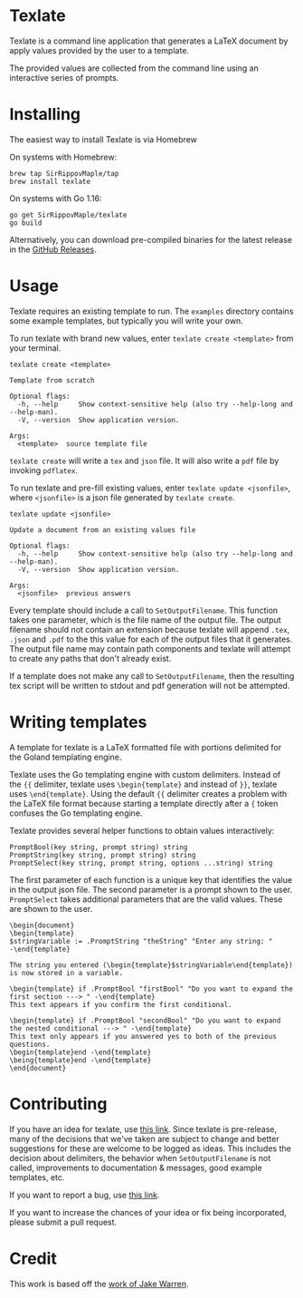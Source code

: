 
# Texlate

Texlate is a command line application that generates a LaTeX document
by apply values provided by the user to a template.

The provided values are collected from the command line using an interactive
series of prompts.

# Installing

The easiest way to install Texlate is via Homebrew

On systems with Homebrew:

```
brew tap SirRippovMaple/tap
brew install texlate
```

On systems with Go 1.16:

```
go get SirRippovMaple/texlate
go build
```

Alternatively, you can download pre-compiled binaries for the latest release in the 
[GitHub Releases](https://github.com/SirRippovMaple/texlate/releases).

# Usage

Texlate requires an existing template to run. The `examples` directory contains some example templates, but typically
you will write your own.

To run texlate with brand new values, enter `texlate create <template>` from your terminal.

```text
texlate create <template>

Template from scratch

Optional flags:
  -h, --help     Show context-sensitive help (also try --help-long and --help-man).
  -V, --version  Show application version.

Args:
  <template>  source template file
```

`texlate create` will write a `tex` and `json` file. It will also write a `pdf` file by invoking `pdflatex`.

To run texlate and pre-fill existing values, enter `texlate update <jsonfile>`, where `<jsonfile>` is a json file
generated by `texlate create`.

```text
texlate update <jsonfile>

Update a document from an existing values file

Optional flags:
  -h, --help     Show context-sensitive help (also try --help-long and --help-man).
  -V, --version  Show application version.

Args:
  <jsonfile>  previous answers
```

Every template should include a call to `SetOutputFilename`. This function takes one parameter, which is the file name
of the output file. The output filename should not contain an extension because texlate will append `.tex`, `.json` and
`.pdf` to the this value for each of the output files that it generates. The output file name may contain path
components and texlate will attempt to create any paths that don't already exist.

If a template does not make any call to `SetOutputFilename`, then the resulting tex script will be written to stdout
and pdf generation will not be attempted.

# Writing templates

A template for texlate is a LaTeX formatted file with portions delimited for the Goland templating engine.

Texlate uses the Go templating engine with custom delimiters. Instead of the `{{` delimiter, texlate uses 
`\begin{template}` and instead of `}}`, texlate uses `\end{template}`. Using the default `{{` delimiter creates a 
problem with the LaTeX file format because starting a template directly after a `{` token confuses the Go templating
engine.

Texlate provides several helper functions to obtain values interactively:

```gotemplate
PromptBool(key string, prompt string) string
PromptString(key string, prompt string) string
PromptSelect(key string, prompt string, options ...string) string
```

The first parameter of each function is a unique key that identifies the value in the output json file. The second 
parameter is a prompt shown to the user. `PromptSelect` takes additional parameters that are the valid values. These
are shown to the user.

```gotemplate
\begin{document}
\begin{template}
$stringVariable := .PromptString "theString" "Enter any string: " 
-\end{template}

The string you entered (\begin{template}$stringVariable\end{template}) is now stored in a variable.

\begin{template} if .PromptBool "firstBool" "Do you want to expand the first section ---> " -\end{template}
This text appears if you confirm the first conditional.

\begin{template} if .PromptBool "secondBool" "Do you want to expand the nested conditional ---> " -\end{template}
This text only appears if you answered yes to both of the previous questions.
\begin{template}end -\end{template}
\being{template}end -\end{template}
\end{document}
```

# Contributing

If you have an idea for texlate, use [this link](https://github.com/SirRippovMaple/texlate/issues/new?labels=enhancement).
Since texlate is pre-release, many of the decisions that we've taken are subject to change and better suggestions
for these are welcome to be logged as ideas. This includes the decision about delimiters, the behavior when
`SetOutputFilename` is not called, improvements to documentation & messages, good example templates, etc.

If you want to report a bug, use [this link](https://github.com/SirRippovMaple/texlate/issues/new?labels=bug).

If you want to increase the chances of your idea or fix being incorporated, please submit a pull request.

# Credit

This work is based off the [work of Jake Warren](https://github.com/jakewarren/tmplwizard).